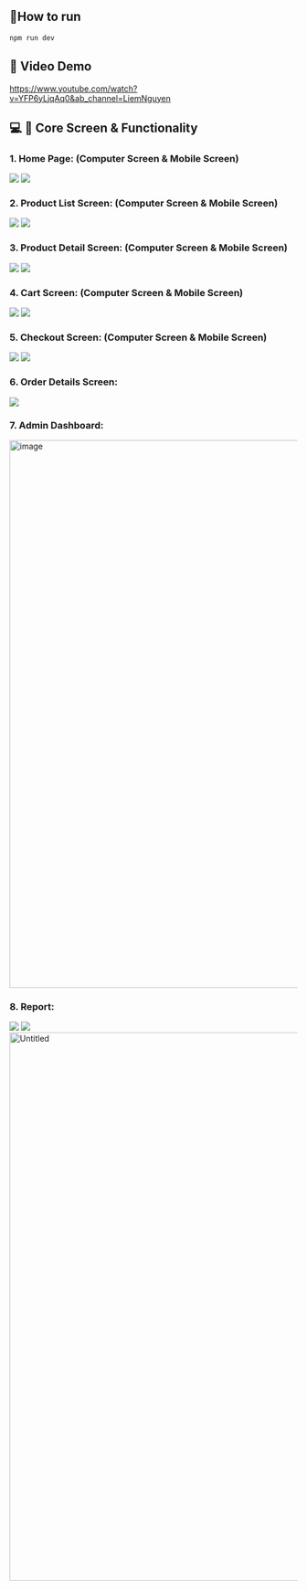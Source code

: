 ## 🔧How to run
```bash
npm run dev
```
## 🔗 Video Demo 

https://www.youtube.com/watch?v=YFP6yLjqAq0&ab_channel=LiemNguyen

## :computer: :iphone: Core Screen & Functionality
### 1. Home Page: (Computer Screen & Mobile Screen)

  <img src="https://github.com/maithanhtrong1113/LT99_Pharmacy/assets/56313471/9dba9462-110e-46fa-a312-6eaddc81834c" />                                                                                                
  <img src="https://github.com/maithanhtrong1113/LT99_Pharmacy/assets/56313471/830bcdec-32a9-428c-b154-8dde9a05fef0" />

### 2. Product List Screen: (Computer Screen & Mobile Screen)
<img src="https://github.com/maithanhtrong1113/LT99_Pharmacy/assets/56313471/fcf56552-6c64-4b48-b3da-23d643bbc0e9" />           
<img src="https://github.com/maithanhtrong1113/LT99_Pharmacy/assets/56313471/8a6a9292-fd2a-4960-93cd-eaa68cb63d33" /> 

### 3. Product Detail Screen: (Computer Screen & Mobile Screen)
<img src="https://github.com/maithanhtrong1113/LT99_Pharmacy/assets/56313471/4d3e7980-c596-49ce-814e-39646e1f1ac6" />           
<img src="https://github.com/maithanhtrong1113/LT99_Pharmacy/assets/56313471/98c6f696-73f0-4c84-8c7f-704db34f3cf8" /> 

### 4. Cart Screen: (Computer Screen & Mobile Screen)
<img src="https://github.com/maithanhtrong1113/LT99_Pharmacy/assets/56313471/ad4f72d1-a0f9-4003-a16f-55d1caa67d0e" />           
<img src="https://github.com/maithanhtrong1113/LT99_Pharmacy/assets/56313471/624922d7-561e-4d7a-bc44-61fae7433a5a" /> 

### 5. Checkout Screen: (Computer Screen & Mobile Screen)
<img src="https://github.com/maithanhtrong1113/LT99_Pharmacy/assets/56313471/801feb3b-60d1-4c8d-a360-bb7aadd5949a" />           
<img src="https://github.com/maithanhtrong1113/LT99_Pharmacy/assets/56313471/3aa51a93-2b40-4964-8e69-35d6c9c225ba" /> 

### 6. Order Details Screen: 
<img src="https://github.com/maithanhtrong1113/LT99_Pharmacy/assets/56313471/bab8851a-5a56-4f30-9b8e-c209db9036f2" /> 

### 7. Admin Dashboard:
<img width="959" alt="image" src="https://github.com/maithanhtrong1113/LT99_Pharmacy/assets/56313471/e87f89a6-3226-452f-8d6e-2d38f91fb76f">

### 8. Report:

<img src="https://github.com/maithanhtrong1113/LT99_Pharmacy/assets/56313471/4977c7ad-18bb-433b-a830-7e7baaadc752" /> 
<img src="https://github.com/maithanhtrong1113/LT99_Pharmacy/assets/56313471/f275bf5a-3930-49c2-9506-d3264c7339a5" /> 
<img width="960" alt="Untitled" src="https://github.com/maithanhtrong1113/LT99_Pharmacy/assets/56313471/88d5bb59-e74a-44bc-9a1c-78bd10f76f60">

